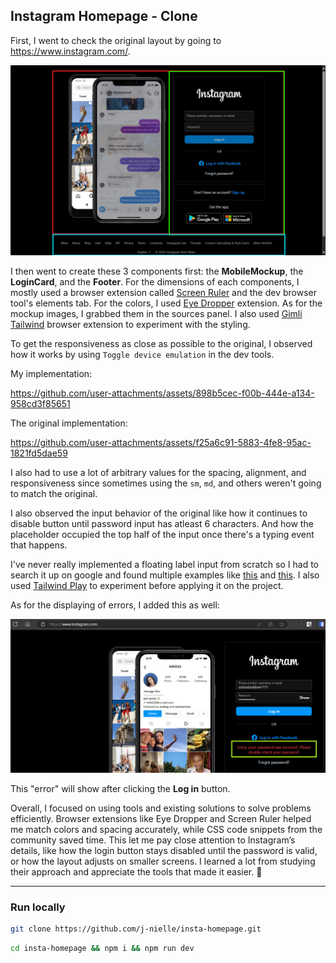 ## Instagram Homepage - Clone

First, I went to check the original layout by going to https://www.instagram.com/.

![3 main sections](/public/image.png)

I then went to create these 3 components first: the **MobileMockup**, the **LoginCard**, and the **Footer**. For the dimensions of each components, I mostly used a browser extension called [Screen Ruler](https://chromewebstore.google.com/detail/screen-ruler-measure-the/jfbbgijjljfbolelfkopkhbfjajjampm) and the dev browser tool's elements tab. For the colors, I used [Eye Dropper](https://chromewebstore.google.com/detail/eye-dropper/hmdcmlfkchdmnmnmheododdhjedfccka) extension. As for the mockup images, I grabbed them in the sources panel. I also used [Gimli Tailwind](https://gimli.app/tailwind) browser extension to experiment with the styling.

To get the responsiveness as close as possible to the original, I observed how it works by using `Toggle device emulation` in the dev tools.

My implementation:

https://github.com/user-attachments/assets/898b5cec-f00b-444e-a134-958cd3f85651

The original implementation:

https://github.com/user-attachments/assets/f25a6c91-5883-4fe8-95ac-1821fd5dae59

I also had to use a lot of arbitrary values for the spacing, alignment, and responsiveness since sometimes using the `sm`, `md`, and others weren't going to match the original.

I also observed the input behavior of the original like how it continues to disable button until password input has atleast 6 characters. And how the placeholder occupied the top half of the input once there's a typing event that happens. 

I've never really implemented a floating label input from scratch so I had to search it up on google and found multiple examples like [this](https://codepen.io/avstorm/pen/gKGbxo) and [this](https://crinkles.dev/writing/combining-placeholder-shown-and-has-selectors/). I also used [Tailwind Play](https://play.tailwindcss.com/) to experiment before applying it on the project.

As for the displaying of errors, I added this as well:

![alt text](/public/sample-error.png)

This "error" will show after clicking the **Log in** button.

Overall, I focused on using tools and existing solutions to solve problems efficiently. Browser extensions like Eye Dropper and Screen Ruler helped me match colors and spacing accurately, while CSS code snippets from the community saved time. This let me pay close attention to Instagram’s details, like how the login button stays disabled until the password is valid, or how the layout adjusts on smaller screens. I learned a lot from studying their approach and appreciate the tools that made it easier. 🤍

----

### Run locally
```bash
git clone https://github.com/j-nielle/insta-homepage.git
```

```bash
cd insta-homepage && npm i && npm run dev
```
